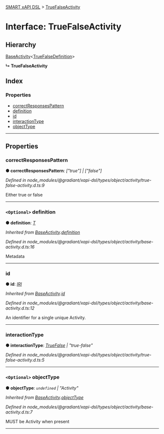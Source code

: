 [SMART xAPI DSL](../README.md) > [TrueFalseActivity](../interfaces/truefalseactivity.md)

# Interface: TrueFalseActivity

## Hierarchy

 [BaseActivity](baseactivity.md)<[TrueFalseDefinition](truefalsedefinition.md)>

**↳ TrueFalseActivity**

## Index

### Properties

* [correctResponsesPattern](truefalseactivity.md#correctresponsespattern)
* [definition](truefalseactivity.md#definition)
* [id](truefalseactivity.md#id)
* [interactionType](truefalseactivity.md#interactiontype)
* [objectType](truefalseactivity.md#objecttype)

---

## Properties

<a id="correctresponsespattern"></a>

###  correctResponsesPattern

**● correctResponsesPattern**: *["true"] \| ["false"]*

*Defined in node_modules/@gradiant/xapi-dsl/types/object/activity/true-false-activity.d.ts:9*

Either true or false

___
<a id="definition"></a>

### `<Optional>` definition

**● definition**: *[T]()*

*Inherited from [BaseActivity](baseactivity.md).[definition](baseactivity.md#definition)*

*Defined in node_modules/@gradiant/xapi-dsl/types/object/activity/base-activity.d.ts:16*

Metadata

___
<a id="id"></a>

###  id

**● id**: *[IRI](../#iri)*

*Inherited from [BaseActivity](baseactivity.md).[id](baseactivity.md#id)*

*Defined in node_modules/@gradiant/xapi-dsl/types/object/activity/base-activity.d.ts:12*

An identifier for a single unique Activity.

___
<a id="interactiontype"></a>

###  interactionType

**● interactionType**: *[TrueFalse](../enums/interactiontype.md#truefalse) \| "true-false"*

*Defined in node_modules/@gradiant/xapi-dsl/types/object/activity/true-false-activity.d.ts:5*

___
<a id="objecttype"></a>

### `<Optional>` objectType

**● objectType**: *`undefined` \| "Activity"*

*Inherited from [BaseActivity](baseactivity.md).[objectType](baseactivity.md#objecttype)*

*Defined in node_modules/@gradiant/xapi-dsl/types/object/activity/base-activity.d.ts:7*

MUST be Activity when present

___

